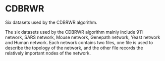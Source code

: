 # CDBRWR
Six datasets used by the CDBRWR algorithm.

The six datasets used by the CDBRWR algorithm mainly include 911 network, SARS network, Mouse network, Genepath network, Yeast network and Human network. 
Each network contains two files, one file is used to describe the topology of the network, and the other file records the relatively important nodes of the network.
